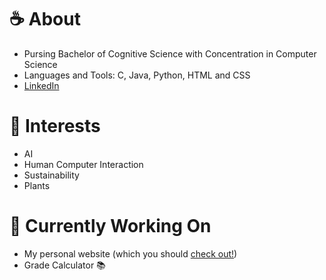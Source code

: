 

<!--# Hello! 👋
**meaganck/meaganck** is a ✨ _special_ ✨ repository because its `README.md` (this file) appears on your GitHub profile.

Here are some ideas to get you started:

- 🔭 I’m currently working on ...
- 🌱 I’m currently learning ...
- 👯 I’m looking to collaborate on ...
- 🤔 I’m looking for help with ...
- 💬 Ask me about ...
- 📫 How to reach me: ...
- 😄 Pronouns: ...
- ⚡ Fun fact: ...
-->

# :coffee: About 
- Pursing Bachelor of Cognitive Science with Concentration in Computer Science
- Languages and Tools: C, Java, Python, HTML and CSS
- [LinkedIn](www.linkedin.com/in/meagan-choo-kang)


# :herb: Interests 
- AI
- Human Computer Interaction
- Sustainability
- Plants

# :thought_balloon: Currently Working On 
- My personal website (which you should [check out!](https://meaganck.github.io/))
- Grade Calculator :books:
